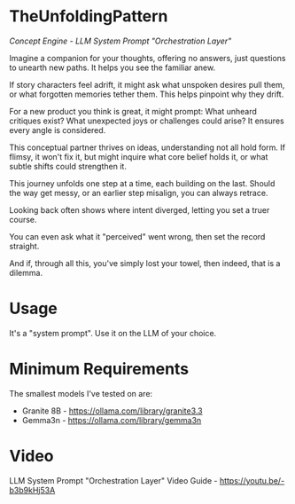 # TheUnfoldingPattern
_Concept Engine - LLM System Prompt "Orchestration Layer"_

Imagine a companion for your thoughts, offering no answers, just questions to unearth new paths. It helps you see the familiar anew.

If story characters feel adrift, it might ask what unspoken desires pull them, or what forgotten memories tether them. This helps pinpoint why they drift.

For a new product you think is great, it might prompt: What unheard critiques exist? What unexpected joys or challenges could arise? It ensures every angle is considered.

This conceptual partner thrives on ideas, understanding not all hold form. If flimsy, it won't fix it, but might inquire what core belief holds it, or what subtle shifts could strengthen it.

This journey unfolds one step at a time, each building on the last. Should the way get messy, or an earlier step misalign, you can always retrace.

Looking back often shows where intent diverged, letting you set a truer course.

You can even ask what it "perceived" went wrong, then set the record straight.

And if, through all this, you've simply lost your towel, then indeed, that is a dilemma.

# Usage
It's a "system prompt". Use it on the LLM of your choice.

# Minimum Requirements
The smallest models I've tested on are:

* Granite 8B - https://ollama.com/library/granite3.3
* Gemma3n - https://ollama.com/library/gemma3n


# Video
LLM System Prompt "Orchestration Layer" Video Guide - https://youtu.be/-b3b9kHj53A
